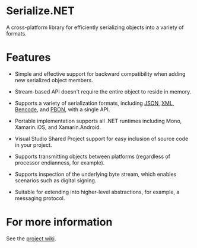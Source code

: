 Serialize.NET
=============

A cross-platform library for efficiently serializing objects into a variety of formats.

Features
========

* Simple and effective support for backward compatibility when adding new serialized object members.

* Stream-based API doesn't require the entire object to reside in memory.

* Supports a variety of serialization formats, including [JSON](http://json.org), [XML](http://en.wikipedia.org/wiki/XML), [Bencode](http://en.wikipedia.org/wiki/Bencode), and [PBON](http://pbon.info), with a single API.

* Portable implementation supports all .NET runtimes including Mono, Xamarin.iOS, and Xamarin.Android.

* Visual Studio Shared Project support for easy inclusion of source code in your project.

* Supports transmitting objects between platforms (regardless of processor endianness, for example).

* Supports inspection of the underlying byte stream, which enables scenarios such as digital signing.

* Suitable for extending into higher-level abstractions, for example, a messaging protocol.

For more information
====================

See the [project wiki](https://github.com/hotchaipro/serialize.net/wiki).
